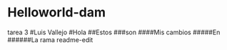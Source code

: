 # Helloworld-dam
tarea 3
#Luis Vallejo
#Hola
##Estos
###son
####Mis cambios
#####En
######La rama readme-edit
